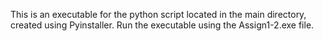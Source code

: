 This is an executable for the python script located in the main directory, created using Pyinstaller. Run the executable using the Assign1-2.exe file. 